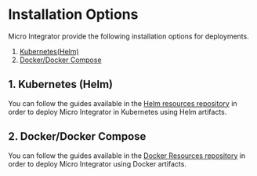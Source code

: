 # Installation Options

Micro Integrator provide the following installation options for deployments.

1. [Kubernetes(Helm)](#1-kubernetes-helm)
2. [Docker/Docker Compose](#2-dockerdocker-compose)

## 1. Kubernetes (Helm)

You can follow the guides available in the [Helm resources repository](https://github.com/wso2/helm-mi.git) in order to deploy Micro Integrator in Kubernetes using Helm artifacts.

## 2. Docker/Docker Compose

You can follow the guides available in the [Docker Resources repository](https://github.com/wso2/docker-ei/tree/4.2.x) in order to deploy Micro Integrator using Docker artifacts.
